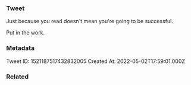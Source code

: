 ### Tweet
Just because you read doesn't mean you're going to be successful.

Put in the work.

### Metadata
Tweet ID: 1521187517432832005
Created At: 2022-05-02T17:59:01.000Z

### Related


